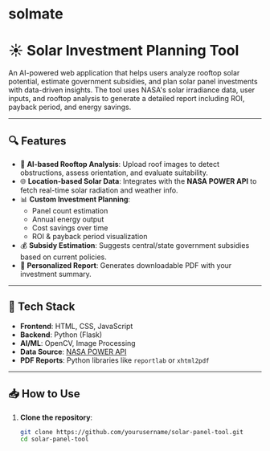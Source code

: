 # solmate

# ☀️ Solar Investment Planning Tool

An AI-powered web application that helps users analyze rooftop solar potential, estimate government subsidies, and plan solar panel investments with data-driven insights. The tool uses NASA's solar irradiance data, user inputs, and rooftop analysis to generate a detailed report including ROI, payback period, and energy savings.

---

## 🔍 Features

- 🧠 **AI-based Rooftop Analysis**: Upload roof images to detect obstructions, assess orientation, and evaluate suitability.
- 🌐 **Location-based Solar Data**: Integrates with the **NASA POWER API** to fetch real-time solar radiation and weather info.
- 📊 **Custom Investment Planning**:
  - Panel count estimation
  - Annual energy output
  - Cost savings over time
  - ROI & payback period visualization
- 💰 **Subsidy Estimation**: Suggests central/state government subsidies based on current policies.
- 📄 **Personalized Report**: Generates downloadable PDF with your investment summary.

---

## 🚀 Tech Stack

- **Frontend**: HTML, CSS, JavaScript
- **Backend**: Python (Flask)
- **AI/ML**: OpenCV, Image Processing
- **Data Source**: [NASA POWER API](https://power.larc.nasa.gov/)
- **PDF Reports**: Python libraries like `reportlab` or `xhtml2pdf`

---

## 📥 How to Use

1. **Clone the repository**:
   ```bash
   git clone https://github.com/yourusername/solar-panel-tool.git
   cd solar-panel-tool
